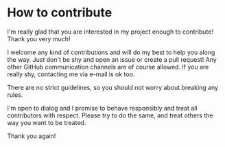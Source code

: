 # How to contribute
I'm really glad that you are interested in my project enough to contribute!
Thank you very much!

I welcome any kind of contributions and will do my best to help you along the way.
Just don't be shy and open an issue or create a pull request!
Any other GitHub communication channels are of course allowed.
If you are really shy, contacting me via e-mail is ok too.

There are no strict guidelines, so you should not worry about breaking any rules.

I'm open to dialog and I promise to behave responsibly and treat all contributors
with respect. Please try to do the same, and treat others the way you want to be
treated.

Thank you again!
